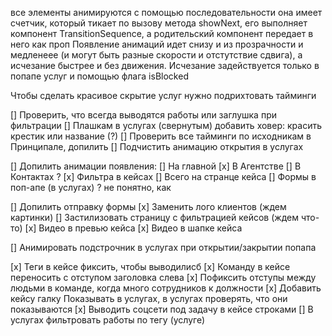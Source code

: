 все элементы анимируются с помощью последовательности
она имеет счетчик, который тикает по вызову метода showNext, его выполняет компонент TransitionSequence, а родительский компонент передает в него как проп
Появление анимаций идет снизу и из прозрачности и медленеее (и могут быть разные скорости и отстутствие сдвига), а исчезание быстрее и без движения.
Исчезание задействуется только в попапе услуг и помощью флага isBlocked

Чтобы сделать красивое скрытие услуг нужно подрихтовать тайминги

[] Проверить, что всегда выводятся работы или заглушка при фильтрации
[] Плашкам в услугах (свернутым) добавить ховер: красить крестик или название (?)
[] Проверить все тайминги по исходникам в Принципале, допилить
[] Подчистить анимацию открытия в услугах

[] Допилить анимации появления:
[] На главной
[x] В Агентстве
[] В Контактах ?
[x] Фильтра в кейсах
[] Всего на странце кейса
[] Формы в поп-апе (в услугах) ? не понятно, как

[] Допилить отправку формы
[x] Заменить лого клиентов (ждем картинки)
[] Застилизовать страницу с фильтрацией кейсов (ждем что-то)
[x] Видео в превью кейса
[x] Видео в шапке кейса

[] Анимировать подстрочник в услугах при открытии/закрытии попапа

[x] Теги в кейсе фиксить, чтобы выводилисб
[x] Команду в кейсе переносить с отступом заголовка слева
[x] Пофиксить отступы между людьми в команде, когда много сотрудников к должности
[x] Добавить кейсу галку Показывать в услугах, в услугах проверять, что они показываются
[x] Выводить соцсети под задачу в кейсе строками
[] В услугах фильтровать работы по тегу (услуге)